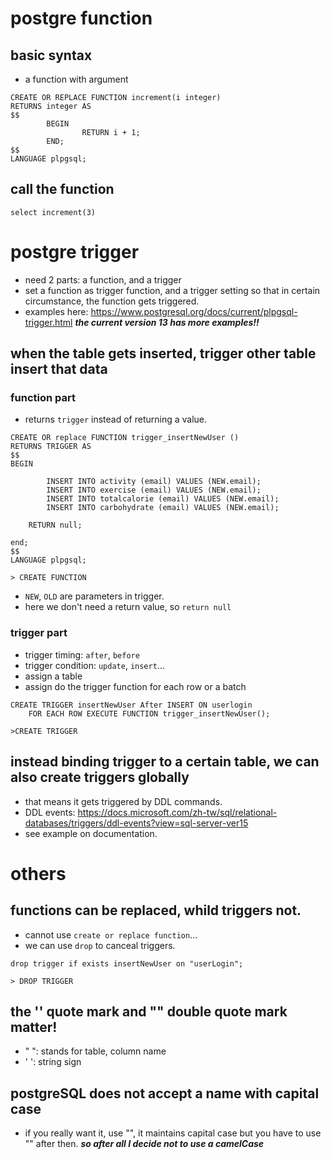 # postgre function

## basic syntax
- a function with argument
```plpgsql
CREATE OR REPLACE FUNCTION increment(i integer) 
RETURNS integer AS 
$$
        BEGIN
                RETURN i + 1;
        END;
$$ 
LANGUAGE plpgsql;
```
## call the function 
```plpgsql
select increment(3)
```

# postgre trigger
- need 2 parts: a function, and a trigger
- set a function as trigger function, and a trigger setting so that in certain circumstance, the function gets triggered.
- examples here: https://www.postgresql.org/docs/current/plpgsql-trigger.html ***the current version 13 has more examples!!***

## when the table gets inserted, trigger other table insert that data

### function part
- returns ```trigger``` instead of returning a value.

```plpgsql
CREATE OR replace FUNCTION trigger_insertNewUser ()
RETURNS TRIGGER AS
$$
BEGIN 

        INSERT INTO activity (email) VALUES (NEW.email);
        INSERT INTO exercise (email) VALUES (NEW.email);
        INSERT INTO totalcalorie (email) VALUES (NEW.email);
        INSERT INTO carbohydrate (email) VALUES (NEW.email);

    RETURN null;

end;
$$
LANGUAGE plpgsql;

> CREATE FUNCTION
```

- ```NEW```, ```OLD``` are parameters in trigger.
- here we don't need a return value, so ```return null```

### trigger part
- trigger timing: ```after```, ```before```
- trigger condition: ```update```, ```insert```...
- assign a table
- assign do the trigger function for each row or a batch
```plpgsql
CREATE TRIGGER insertNewUser After INSERT ON userlogin
    FOR EACH ROW EXECUTE FUNCTION trigger_insertNewUser();
    
>CREATE TRIGGER
```

## instead binding trigger to a certain table, we can also create triggers globally
- that means it gets triggered by DDL commands.
- DDL events: https://docs.microsoft.com/zh-tw/sql/relational-databases/triggers/ddl-events?view=sql-server-ver15
- see example on documentation.



# others 

## functions can be replaced, whild triggers not.
- cannot use ```create or replace function```...
- we can use ```drop``` to canceal triggers.
```plpgsql
drop trigger if exists insertNewUser on "userLogin";

> DROP TRIGGER
```

## the '' quote mark and "" double quote mark matter!
- " ": stands for table, column name
- ' ': string sign

## postgreSQL does not accept a name with capital case
- if you really want it, use "", it maintains capital case but you have to use "" after then.
***so after all I decide not to use a camelCase***


